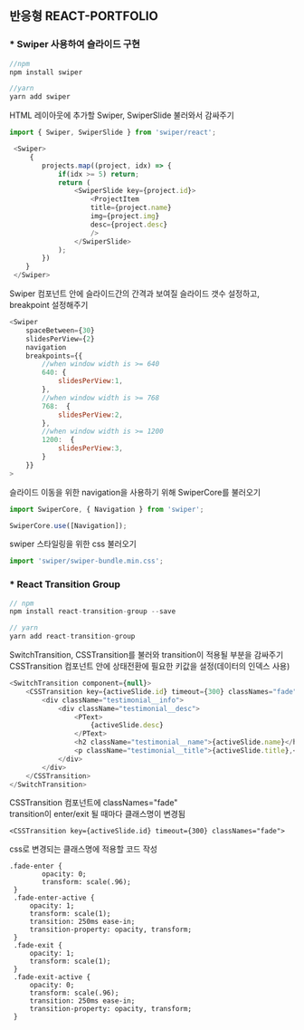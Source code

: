 ## 반응형 REACT-PORTFOLIO

### * Swiper 사용하여 슬라이드 구현
```javascript 
//npm
npm install swiper

//yarn
yarn add swiper
```
HTML 레이아웃에 추가할 Swiper, SwiperSlide 불러와서 감싸주기
```javascript
import { Swiper, SwiperSlide } from 'swiper/react';

 <Swiper>
     {
        projects.map((project, idx) => {
            if(idx >= 5) return;
            return (
                <SwiperSlide key={project.id}>
                    <ProjectItem
                    title={project.name}
                    img={project.img}
                    desc={project.desc}
                    />
                </SwiperSlide>
            );
        })
    }
 </Swiper>
 ```
Swiper 컴포넌트 안에 슬라이드간의 간격과 보여질 슬라이드 갯수 설정하고, breakpoint 설정해주기
```javascript
<Swiper 
    spaceBetween={30} 
    slidesPerView={2} 
    navigation
    breakpoints={{   
        //when window width is >= 640
        640: {
            slidesPerView:1,
        },
        //when window width is >= 768
        768:  {
            slidesPerView:2,
        },
        //when window width is >= 1200
        1200:  {
            slidesPerView:3,
        }
    }}
>
```
슬라이드 이동을 위한 navigation을 사용하기 위해 SwiperCore를 불러오기
```javascript
import SwiperCore, { Navigation } from 'swiper'; 

SwiperCore.use([Navigation]);
```
swiper 스타일링을 위한 css 불러오기
```javascript
import 'swiper/swiper-bundle.min.css';
```

### * React Transition Group 
```javascript
// npm
npm install react-transition-group --save

// yarn
yarn add react-transition-group
```
SwitchTransition, CSSTransition를 불러와 transition이 적용될 부분을 감싸주기<br/>
CSSTransition 컴포넌트 안에 상태전환에 필요한 키값을 설정(데이터의 인덱스 사용)
```javascript
<SwitchTransition component={null}>
    <CSSTransition key={activeSlide.id} timeout={300} classNames="fade">
        <div className="testimonial__info">
            <div className="testimonial__desc">
                <PText>
                    {activeSlide.desc}
                </PText>
                <h2 className="testimonial__name">{activeSlide.name}</h2>
                <p className="testimonial__title">{activeSlide.title},<br/>{activeSlide.org}</p>
            </div>
        </div>
    </CSSTransition>
</SwitchTransition>
```
CSSTransition 컴포넌트에 classNames="fade"<br/>
transition이 enter/exit 될 때마다 클래스명이 변경됨<br/>
```jsvascript
<CSSTransition key={activeSlide.id} timeout={300} classNames="fade">
```
css로 변경되는 클래스명에 적용할 코드 작성
```jsvascript
.fade-enter {
        opacity: 0;
        transform: scale(.96);
 }
 .fade-enter-active {
     opacity: 1;
     transform: scale(1);
     transition: 250ms ease-in;
     transition-property: opacity, transform;
 }
 .fade-exit {
     opacity: 1;
     transform: scale(1);
 }
 .fade-exit-active {
     opacity: 0;
     transform: scale(.96);
     transition: 250ms ease-in;  
     transition-property: opacity, transform;                                                                                                                     
 }
 ```
